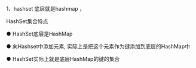 1、hashset 底层就是hashmap ，

HashSet集合特点

 

● HashSet底层是HashMap

 

● 向Hashset中添加元素, 实际上是把这个元素作为键添加到底层的HashMap中

 

● HashSet实际上就是底层HashMap的键的集合